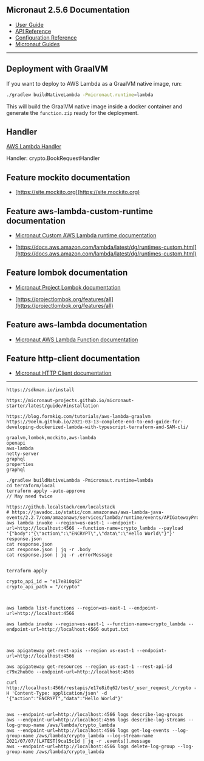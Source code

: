 ## Micronaut 2.5.6 Documentation

- [User Guide](https://docs.micronaut.io/2.5.6/guide/index.html)
- [API Reference](https://docs.micronaut.io/2.5.6/api/index.html)
- [Configuration Reference](https://docs.micronaut.io/2.5.6/guide/configurationreference.html)
- [Micronaut Guides](https://guides.micronaut.io/index.html)
---

## Deployment with GraalVM

If you want to deploy to AWS Lambda as a GraalVM native image, run:

```bash
./gradlew buildNativeLambda -Pmicronaut.runtime=lambda
```

This will build the GraalVM native image inside a docker container and generate the `function.zip` ready for the deployment.

## Handler

[AWS Lambda Handler](https://docs.aws.amazon.com/lambda/latest/dg/java-handler.html)

Handler: crypto.BookRequestHandler

## Feature mockito documentation

- [https://site.mockito.org](https://site.mockito.org)

## Feature aws-lambda-custom-runtime documentation

- [Micronaut Custom AWS Lambda runtime documentation](https://micronaut-projects.github.io/micronaut-aws/latest/guide/index.html#lambdaCustomRuntimes)

- [https://docs.aws.amazon.com/lambda/latest/dg/runtimes-custom.html](https://docs.aws.amazon.com/lambda/latest/dg/runtimes-custom.html)

## Feature lombok documentation

- [Micronaut Project Lombok documentation](https://docs.micronaut.io/latest/guide/index.html#lombok)

- [https://projectlombok.org/features/all](https://projectlombok.org/features/all)

## Feature aws-lambda documentation

- [Micronaut AWS Lambda Function documentation](https://micronaut-projects.github.io/micronaut-aws/latest/guide/index.html#lambda)

## Feature http-client documentation

- [Micronaut HTTP Client documentation](https://docs.micronaut.io/latest/guide/index.html#httpClient)

----------------------------

```
https://sdkman.io/install

https://micronaut-projects.github.io/micronaut-starter/latest/guide/#installation

https://blog.formkiq.com/tutorials/aws-lambda-graalvm
https://9oelm.github.io/2021-03-13-complete-end-to-end-guide-for-developing-dockerized-lambda-with-typescript-terraform-and-SAM-cli/

graalvm,lombok,mockito,aws-lambda
openapi
aws-lambda
netty-server
graphql
properties
graphql

./gradlew buildNativeLambda -Pmicronaut.runtime=lambda
cd terraform/local
terraform apply -auto-approve
// May need twice

https://github.localstack/com/localstack
# https://javadoc.io/static/com.amazonaws/aws-lambda-java-events/2.2.7/com/amazonaws/services/lambda/runtime/events/APIGatewayProxyRequestEvent.html
aws lambda invoke --region=us-east-1 --endpoint-url=http://localhost:4566 --function-name=crypto_lambda --payload '{"body":"{\"action\":\"ENCRYPT\",\"data\":\"Hello World\"}"}' response.json
cat response.json
cat response.json | jq -r .body
cat response.json | jq -r .errorMessage


terraform apply

crypto_api_id = "e17e8i0q62"
crypto_api_path = "/crypto"



aws lambda list-functions --region=us-east-1 --endpoint-url=http://localhost:4566

aws lambda invoke --region=us-east-1 --function-name=crypto_lambda --endpoint-url=http://localhost:4566 output.txt



aws apigateway get-rest-apis --region us-east-1 --endpoint-url=http://localhost:4566

aws apigateway get-resources --region us-east-1 --rest-api-id c79x2hub0o --endpoint-url=http://localhost:4566

curl http://localhost:4566/restapis/e17e8i0q62/test/_user_request_/crypto -H 'Content-Type: application/json' -d '{"action":"ENCRYPT","data":"Hello World"}'


aws --endpoint-url=http://localhost:4566 logs describe-log-groups
aws --endpoint-url=http://localhost:4566 logs describe-log-streams --log-group-name /aws/lambda/crypto_lambda
aws --endpoint-url=http://localhost:4566 logs get-log-events --log-group-name /aws/lambda/crypto_lambda --log-stream-name 2021/07/07/[LATEST]9ca15c1d | jq -r .events[].message
aws --endpoint-url=http://localhost:4566 logs delete-log-group --log-group-name /aws/lambda/crypto_lambda
```